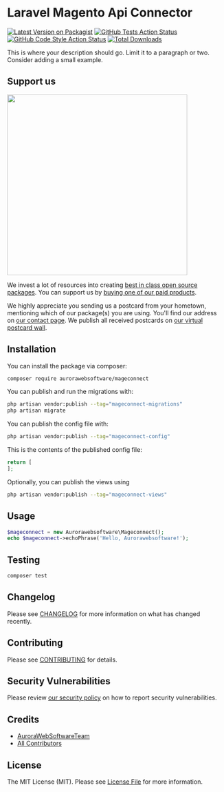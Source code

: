 # Laravel Magento Api Connector

[![Latest Version on Packagist](https://img.shields.io/packagist/v/aurorawebsoftware/mageconnect.svg?style=flat-square)](https://packagist.org/packages/aurorawebsoftware/mageconnect)
[![GitHub Tests Action Status](https://img.shields.io/github/actions/workflow/status/aurorawebsoftware/mageconnect/run-tests.yml?branch=main&label=tests&style=flat-square)](https://github.com/aurorawebsoftware/mageconnect/actions?query=workflow%3Arun-tests+branch%3Amain)
[![GitHub Code Style Action Status](https://img.shields.io/github/actions/workflow/status/aurorawebsoftware/mageconnect/fix-php-code-style-issues.yml?branch=main&label=code%20style&style=flat-square)](https://github.com/aurorawebsoftware/mageconnect/actions?query=workflow%3A"Fix+PHP+code+style+issues"+branch%3Amain)
[![Total Downloads](https://img.shields.io/packagist/dt/aurorawebsoftware/mageconnect.svg?style=flat-square)](https://packagist.org/packages/aurorawebsoftware/mageconnect)

This is where your description should go. Limit it to a paragraph or two. Consider adding a small example.

## Support us

[<img src="https://github-ads.s3.eu-central-1.amazonaws.com/mageconnect.jpg?t=1" width="419px" />](https://spatie.be/github-ad-click/mageconnect)

We invest a lot of resources into creating [best in class open source packages](https://spatie.be/open-source). You can support us by [buying one of our paid products](https://spatie.be/open-source/support-us).

We highly appreciate you sending us a postcard from your hometown, mentioning which of our package(s) you are using. You'll find our address on [our contact page](https://spatie.be/about-us). We publish all received postcards on [our virtual postcard wall](https://spatie.be/open-source/postcards).

## Installation

You can install the package via composer:

```bash
composer require aurorawebsoftware/mageconnect
```

You can publish and run the migrations with:

```bash
php artisan vendor:publish --tag="mageconnect-migrations"
php artisan migrate
```

You can publish the config file with:

```bash
php artisan vendor:publish --tag="mageconnect-config"
```

This is the contents of the published config file:

```php
return [
];
```

Optionally, you can publish the views using

```bash
php artisan vendor:publish --tag="mageconnect-views"
```

## Usage

```php
$mageconnect = new Aurorawebsoftware\Mageconnect();
echo $mageconnect->echoPhrase('Hello, Aurorawebsoftware!');
```

## Testing

```bash
composer test
```

## Changelog

Please see [CHANGELOG](CHANGELOG.md) for more information on what has changed recently.

## Contributing

Please see [CONTRIBUTING](CONTRIBUTING.md) for details.

## Security Vulnerabilities

Please review [our security policy](../../security/policy) on how to report security vulnerabilities.

## Credits

- [AuroraWebSoftwareTeam](https://github.com/AuroraWebSoftware)
- [All Contributors](../../contributors)

## License

The MIT License (MIT). Please see [License File](LICENSE.md) for more information.
